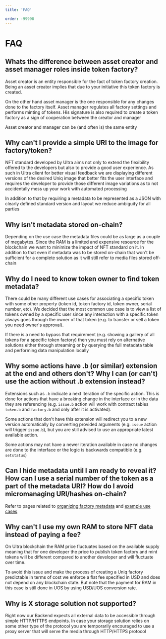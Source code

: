 ```yaml
---
title: 'FAQ'

order: -99998
---
```


# FAQ

## Whats the difference between asset creator and asset manager roles inside token factory?

Asset creator is an entity responsible for the fact of token factory creation. Being an asset creator implies that due to your initiative this token factory is created.

On the other hand asset manager is the one responsible for any changes done to the factory itself. Asset manager regulates all factory settings and performs minting of tokens. His signature is also required to create a token factory as a sign of cooperation between the creator and manager

Asset creator and manager can be (and often is) the same entity

## Why can't I provide a simple URI to the image for factory/token?

NFT standard developed by Ultra aims not only to extend the flexibility offered to the developers but also to provide a good user experience. As such in Ultra client for better visual feedback we are displaying different versions of the desired Uniq image that better fits the user interface and requires the developer to provide those different image variations as to not accidentally mess up your work with automated processing

In addition to that by requiring a metadata to be represented as a JSON with clearly defined standard version and layout we reduce ambiguity for all parties

## Why isn't metadata stored on-chain?

Depending on the use case the metadata files could be as large as a couple of megabytes. Since the RAM is a limited and expensive resource for the blockchain we want to minimize the impact of NFT standard on it. In addition to that even if metadata was to be stored on-chain that won't be sufficient for a complete solution as it will still refer to media files stored off-chain

## Why do I need to know token owner to find token metadata?

There could be many different use cases for associating a specific token with some other property (token id, token factory id, token owner, serial number, etc). We decided that the most common use case is to view a list of tokens owned by a specific user since any interaction with a specific token always goes through the owner of that token (e.g. to transfer or sell a token you need owner's approval).

If there is a need to bypass that requirement (e.g. showing a gallery of all tokens for a specific token factory) then you must rely on alternative solutions either through streaming or by querying the full metadata table and performing data manipulation locally

## Why some actions have .b (or similar) extension at the end and others don't? Why I can (or can't) use the action without .b extension instead?

Extensions such as `.b` indicate a next iteration of the specific action. This is done for actions that have a breaking change in the interface or in the data they are referencing (e.g. `issue.b` action will work with contract tables `token.b` and `factory.b` and only after it is activated).

Some actions that don't have this extension will redirect you to a new version automatically by converting provided arguments (e.g. `issue` action will trigger `issue.b`), but you are still advised to use an appropriate latest available action.

Some actions may not have a newer iteration available in case no changes are done to the interface or the logic is backwards compatible (e.g. `setstatus`)

## Can I hide metadata until I am ready to reveal it? How can I use a serial number of the token as a part of the metadata URI? How do I avoid micromanaging URI/hashes on-chain?

Refer to pages related to [organizing factory metadata](./organizing-metadata.md) and [example use cases](./Examples/variant-example-use-cases.md)

## Why can't I use my own RAM to store NFT data instead of paying a fee?

On Ultra blockchain the RAM price fluctuates based on the available supply meaning that for one developer the price to publish token factory and mint tokens will be different compared to another developer and will fluctuate over time.

To avoid this issue and make the process of creating a Uniq factory predictable in terms of cost we enforce a flat fee specified in USD and does not depend on any blockchain state. But note that the payment for RAM in this case is still done in UOS by using USD/UOS conversion rate.

## Why is X storage solution not supported?

Right now our Backend expects all external data to be accessible through simple HTTP/HTTPS endpoints. In case your storage solution relies on some other type of the protocol you are temporarily encouraged to use a proxy server that will serve the media through HTTP/HTTPS protocol